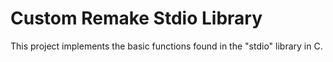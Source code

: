 # Custom Remake Stdio Library

This project implements the basic functions found in the "stdio" library in C.
